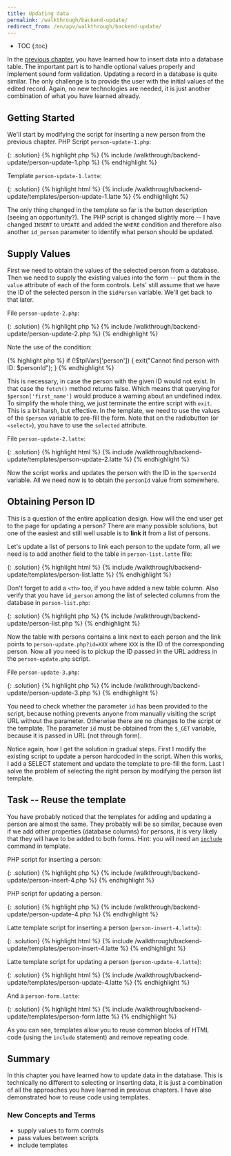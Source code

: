 ```yaml
---
title: Updating data
permalink: /walkthrough/backend-update/
redirect_from: /en/apv/walkthrough/backend-update/
---
```


* TOC
{:toc}

In the [previous chapter](/walkthrough/backend-insert/), you have learned how to insert data into
a database table. The important part is to handle optional values properly and implement sound form validation.
Updating a record in a database is quite similar. The only
challenge is to provide the user with the initial values of the edited record. Again, no new technologies are needed, it is just another combination of what you have learned already.

## Getting Started
We'll start by modifying the script for inserting a new person from the previous chapter.
PHP Script `person-update-1.php`:

{: .solution}
{% highlight php %}
{% include /walkthrough/backend-update/person-update-1.php %}
{% endhighlight %}

Template `person-update-1.latte`:

{: .solution}
{% highlight html %}
{% include /walkthrough/backend-update/templates/person-update-1.latte %}
{% endhighlight %}

The only thing changed in the template so far is the button description (seeing an opportunity?).
The PHP script is changed slightly more -- I have changed `INSERT` to `UPDATE` and added the `WHERE`
condition and therefore also another `id_person` parameter to identify what person should be updated.

## Supply Values
First we need to obtain the values of the selected person from a database. Then we
need to supply the existing values into the form -- put them in the `value` attribute of each of the form
controls. Lets' still assume that we have the ID of the selected person in the `$idPerson` variable.
We'll get back to that later.

File `person-update-2.php`:

{: .solution}
{% highlight php %}
{% include /walkthrough/backend-update/person-update-2.php %}
{% endhighlight %}

Note the use of the condition:

{% highlight php %}
if (!$tplVars['person']) {
    exit("Cannot find person with ID: $personId");
}
{% endhighlight %}

This is necessary, in case the person with the given ID would not exist. In that case
the `fetch()` method returns false. Which means that querying for `$person['first_name']`
would produce a warning about an undefined index. To simplify the whole thing, we just terminate
the entire script with `exit`. This is a bit harsh, but effective.
In the template, we need to use the values of the `$person` variable to pre-fill the form.
Note that on the radiobutton (or `<select>`), you have to use the `selected` attribute.

File `person-update-2.latte`:

{: .solution}
{% highlight html %}
{% include /walkthrough/backend-update/templates/person-update-2.latte %}
{% endhighlight %}

Now the script works and updates the person with the ID in the `$personId` variable. All
we need now is to obtain the `personId` value from somewhere.

## Obtaining Person ID
This is a question of the entire application design. How will the end user get to the
page for updating a person? There are many possible solutions, but one of the easiest
and still well usable is to **link it** from a list of persons.

Let's update a list of persons to link each person to the update form, all we need is to
add another field to the table in `person-list.latte` file:

{: .solution}
{% highlight html %}
{% include /walkthrough/backend-update/templates/person-list.latte %}
{% endhighlight %}

Don't forget to add a `<th>` too, if you have added a new table column. Also verify that
you have `id_person` among the list of selected columns from the database in `person-list.php`:

{: .solution}
{% highlight php %}
{% include /walkthrough/backend-update/person-list.php %}
{% endhighlight %}

Now the table with persons contains a link next to each person and the link points to
`person-update.php?id=XXX` where `XXX` is the ID of the corresponding person. Now all you need is to
pickup the ID passed in the URL address in the `person-update.php` script.

File `person-update-3.php`:

{: .solution}
{% highlight php %}
{% include /walkthrough/backend-update/person-update-3.php %}
{% endhighlight %}

You need to check whether the parameter `id` has been provided to the script, because nothing prevents anyone from
manually visiting the script URL without the parameter. Otherwise there are no changes to the script or
the template. The parameter `id` must be obtained from the `$_GET` variable, because it is passed
in URL (not through form).

Notice again, how I get the solution in gradual steps. First I modify the existing script to
update a person hardcoded in the script. When this works, I add a SELECT statement and
update the template to pre-fill the form. Last I solve the problem of selecting the right person
by modifying the person list template.

## Task -- Reuse the template
You have probably noticed that the templates for adding and updating a person are almost the same. They
probably will be so similar, because even if we add other properties (database columns) for persons,
it is very likely that they will have to be added to both forms. Hint: you will need an
[`include`](https://latte.nette.org/en/macros#toc-file-including) command in template.

PHP script for inserting a person:

{: .solution}
{% highlight php %}
{% include /walkthrough/backend-update/person-insert-4.php %}
{% endhighlight %}

PHP script for updating a person:

{: .solution}
{% highlight php %}
{% include /walkthrough/backend-update/person-update-4.php %}
{% endhighlight %}

Latte template script for inserting a person (`person-insert-4.latte`):

{: .solution}
{% highlight html %}
{% include /walkthrough/backend-update/templates/person-insert-4.latte %}
{% endhighlight %}

Latte template script for updating a person (`person-update-4.latte`):

{: .solution}
{% highlight html %}
{% include /walkthrough/backend-update/templates/person-update-4.latte %}
{% endhighlight %}

And a `person-form.latte`:

{: .solution}
{% highlight html %}
{% include /walkthrough/backend-update/templates/person-form.latte %}
{% endhighlight %}

As you can see, templates allow you to reuse common blocks of HTML code (using the `include` statement)
and remove repeating code.

## Summary
In this chapter you have learned how to update data in the database. This is technically no different to
selecting or inserting data, it is just a combination of all the approaches you have learned in
previous chapters. I have also demonstrated how to reuse code using templates.

### New Concepts and Terms
- supply values to form controls
- pass values between scripts
- include templates
